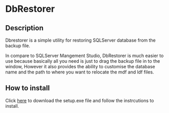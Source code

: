 # DbRestorer

## Description

Dbrestorer is a simple utility for restoring SQLServer database from the backup file.

In compare to SQLServer Mangement Studio, DbRestorer is much easier to use because basically all you need is just to drag the backup file in to the window, 
However it also provides the ability to customise the database name and the path to where you want to relocate the mdf and ldf files.

## How to install

Click [here](https://raw.github.com/EbenZhang/DbRestorer/master/dist/setup.exe) to download the setup.exe file and follow the instrcutions to install.
